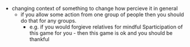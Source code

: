 - changing context of something to change how percieve it in general
  - if you allow some action from one group of people then you should do that for any groups.
    - e.g. if you would forgieve relatives for mindful Sparticipation of this game for you - then this game is ok and you should be thankful
